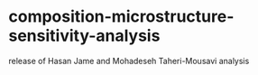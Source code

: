 # composition-microstructure-sensitivity-analysis
release of Hasan Jame and Mohadeseh Taheri-Mousavi analysis
